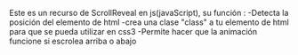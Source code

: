 Este es un recurso de ScrollReveal en js(javaScript), su función : 
  -Detecta la posición del elemento de html
  -crea una clase "class" a tu elemento de html para que se pueda utilizar en css3
  -Permite hacer que la animación funcione si escrolea arriba o abajo
